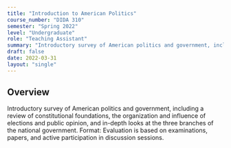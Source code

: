 ```yaml
---
title: "Introduction to American Politics"
course_number: "DIDA 310"
semester: "Spring 2022"
level: "Undergraduate"
role: "Teaching Assistant"
summary: "Introductory survey of American politics and government, including a review of constitutional foundations, the organization and influence of elections and public opinion, and in-depth looks at the three branches of the national government."
draft: false
date: 2022-03-31
layout: "single"
---
```


## Overview

Introductory survey of American politics and government, including a review of constitutional foundations, the organization and influence of elections and public opinion, and in-depth looks at the three branches of the national government. Format: Evaluation is based on examinations, papers, and active participation in discussion sessions.

